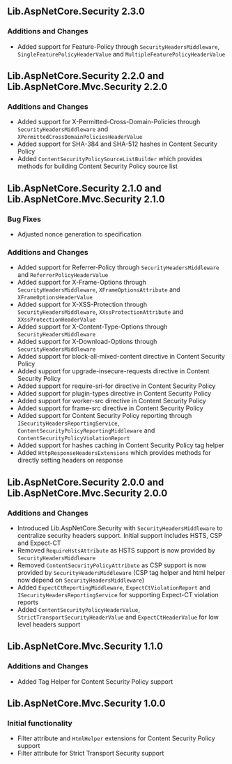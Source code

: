 ## Lib.AspNetCore.Security 2.3.0
### Additions and Changes
- Added support for Feature-Policy through `SecurityHeadersMiddleware`, `SingleFeaturePolicyHeaderValue` and `MultipleFeaturePolicyHeaderValue`

## Lib.AspNetCore.Security 2.2.0 and Lib.AspNetCore.Mvc.Security 2.2.0
### Additions and Changes
- Added support for X-Permitted-Cross-Domain-Policies through `SecurityHeadersMiddleware` and `XPermittedCrossDomainPoliciesHeaderValue`
- Added support for SHA-384 and SHA-512 hashes in Content Security Policy
- Added `ContentSecurityPolicySourceListBuilder` which provides methods for building Content Security Policy source list

## Lib.AspNetCore.Security 2.1.0 and Lib.AspNetCore.Mvc.Security 2.1.0
### Bug Fixes
- Adjusted nonce generation to specification
### Additions and Changes
- Added support for Referrer-Policy through `SecurityHeadersMiddleware` and `ReferrerPolicyHeaderValue`
- Added support for X-Frame-Options through `SecurityHeadersMiddleware`, `XFrameOptionsAttribute` and `XFrameOptionsHeaderValue`
- Added support for X-XSS-Protection through `SecurityHeadersMiddleware`, `XXssProtectionAttribute` and `XXssProtectionHeaderValue`
- Added support for X-Content-Type-Options through `SecurityHeadersMiddleware`
- Added support for X-Download-Options through `SecurityHeadersMiddleware`
- Added support for block-all-mixed-content directive in Content Security Policy
- Added support for upgrade-insecure-requests directive in Content Security Policy
- Added support for require-sri-for directive in Content Security Policy
- Added support for plugin-types directive in Content Security Policy
- Added support for worker-src directive in Content Security Policy
- Added support for frame-src directive in Content Security Policy
- Added support for Content Security Policy reporting through `ISecurityHeadersReportingService`, `ContentSecurityPolicyReportingMiddleware` and `ContentSecurityPolicyViolationReport`
- Added support for hashes caching in Content Security Policy tag helper
- Added `HttpResponseHeadersExtensions` which provides methods for directly setting headers on response

## Lib.AspNetCore.Security 2.0.0 and Lib.AspNetCore.Mvc.Security 2.0.0
### Additions and Changes
- Introduced Lib.AspNetCore.Security with `SecurityHeadersMiddleware` to centralize security headers support. Initial support includes HSTS, CSP and Expect-CT
- Removed `RequireHstsAttribute` as HSTS support is now provided by `SecurityHeadersMiddleware`
- Removed `ContentSecurityPolicyAttribute` as CSP support is now provided by `SecurityHeadersMiddleware` (CSP tag helper and html helper now depend on `SecurityHeadersMiddleware`)
- Added `ExpectCtReportingMiddleware`, `ExpectCtViolationReport` and `ISecurityHeadersReportingService` for supporting Expect-CT violation reports
- Added `ContentSecurityPolicyHeaderValue`, `StrictTransportSecurityHeaderValue` and `ExpectCtHeaderValue` for low level headers support

## Lib.AspNetCore.Mvc.Security 1.1.0
### Additions and Changes
- Added Tag Helper for Content Security Policy support

## Lib.AspNetCore.Mvc.Security 1.0.0
### Initial functionality
- Filter attribute and `HtmlHelper` extensions for Content Security Policy support
- Filter attribute for Strict Transport Security support